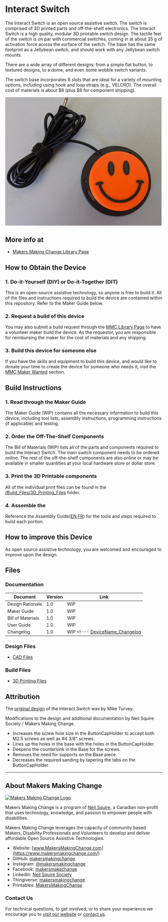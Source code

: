 # Interact Switch
<!---  SUMMARY A brief summary of the project. What it does, who it is for, how much it costs. --->

The Interact Switch is an open source assistive switch. The switch is comprised of 3D printed parts and off-the-shelf electronics. The Interact Switch is a high quality, modular 3D printable switch design. The tactile feel of the switch is on par with commercial switches, coming in at about 35 g of activation force across the surface of the switch. The base has the same footprint as a Jellybean switch, and should work with any Jellybean switch mounts.

There are a wide array of different designs: from a simple flat button, to textured designs, to a dome, and even some wobble switch variants.

The switch base incorporates 6 slots that are ideal for a variety of mounting options, including using hook and loop straps (e.g., VELCRO). The overall cost of materials is about $8 (plus $8 for component shipping).

<img src="Photos/Interact_Switch.jpg" width="500" alt="3D printed Interact Switch with smiley topper">

## More info at
- [Makers Making Change Library Page](https://www.makersmakingchange.com/s/product/interact-switch/01tJR000000698vYAA)

## How to Obtain the Device
### 1. Do-it-Yourself (DIY) or Do-it-Together (DIT)

This is an open-source assistive technology, so anyone is free to build it. All of the files and instructions required to build the device are contained within this repository. Refer to the Maker Guide below.

### 2. Request a build of this device

You may also submit a build request through the [MMC Library Page](https://www.makersmakingchange.com/s/product/interact-switch/01tJR000000698vYAA) to have a volunteer maker build the device. As the requestor, you are responsible for reimbursing the maker for the cost of materials and any shipping.

### 3. Build this device for someone else

If you have the skills and equipment to build this device, and would like to donate your time to create the device for someone who needs it, visit the [MMC Maker Wanted](https://makersmakingchange.com/maker-wanted/) section.


## Build Instructions

### 1. Read through the Maker Guide

The Maker Guide (WIP) <!---([EN](/Documentation/Interact_Switch_Maker_Guide.pdf),[FR](/Documentation/FR_Interact_Switch_Maker_Guide.pdf)) --->  contains all the necessary information to build this device, including tool lists, assembly instructions, programming instructions (if applicable) and testing.


### 2. Order the Off-The-Shelf Components

The Bill of Materials (WIP) <!--- (/Documentation/Interact_Switch_BOM.xlsx) ---> lists all of the parts and components required to build the Interact Switch. The main switch component needs to be ordered online. The rest of the off-the-shelf components are also online or may be available in smaller quantities at your local hardware store or dollar store.


### 3. Print the 3D Printable components

All of the individual print files can be found in the [/Build_Files/3D_Printing_Files](/Build_Files/3D_Printing/) folder.

### 4. Assemble the <Device-Name>

Reference the Assembly Guide([EN](/Documentation/Interact_Switch_Assembly_Guide.pdf),[FR](/Documentation/FR_Interact_Switch_Assembly_Guide.pdf)) for the tools and steps required to build each portion.

## How to improve this Device
As open source assistive technology, you are welcomed and encouraged to improve upon the design. 

## Files
### Documentation
| Document             | Version | Link |
|----------------------|---------|------|
| Design Rationale     | 1.0     | WIP <!--- [DeviceName_Design_Rationale](/Documentation/Device-Name_Design_Rationale.pdf) --->     |
| Maker Guide          | 1.0     | WIP <!--- [DeviceName_Maker_Checklist](/Documentation/Device-Name_Maker_Guide.pdf)  --->   |
| Bill of Materials    | 1.0     | WIP <!--- [DeviceName_Bill_of_Materials](/Documentation/Device-Name_BOM.xlsx)   --->  |
| User Guide           | 1.0     | WIP <!--- [DeviceName_User_Guide](/Documentation/Device-Name_Quick_Guide.pdf)   ---> |
| Changelog            | 1.0     | WIP <!--- [DeviceName_Changelog](CHANGES.txt)     |

### Design Files
<!--- DESIGN FILES If possible, include a copy of original design files to facilitate easy editing and customization. --->
 - [CAD Files](/Design_Files/CAD_Design_Files)

### Build Files
 - [3D Printing Files](/Build_Files/3D_Printing)

## Attribution
The [original design](https://github.com/mwturvey/InteractSwitch) of the Interact Switch was by Mike Turvey.

Modifications to the design and additional documentation by Neil Squire Society / Makers Making Change.
  - Increases the screw hole size in the ButtonCapHolder to accept both M2.5 screws as well as #4 3/8" screws.
  - Lines up the holes in the base with the holes in the ButtonCapHolder.
  - Deepens the countersink in the Base for the screws.
  - Removes the need for supports on the Base piece.
  - Decreases the required sanding by tapering the tabs on the ButtonCapHolder.  



---

<!-- ABOUT MMC START -->
## About Makers Making Change
[<img src="https://raw.githubusercontent.com/makersmakingchange/makersmakingchange/main/img/mmc_logo.svg" width="500" alt="Makers Making Change Logo">](https://www.makersmakingchange.com/)

Makers Making Change is a program of [Neil Squire](https://www.neilsquire.ca/), a Canadian non-profit that uses technology, knowledge, and passion to empower people with disabilities.

Makers Making Change leverages the capacity of community based Makers, Disability Professionals and Volunteers to develop and deliver affordable Open Source Assistive Technologies.

 - Website: [www.MakersMakingChange.com](https://www.makersmakingchange.com/)
 - GitHub: [makersmakingchange](https://github.com/makersmakingchange)
 - Instagram: [@makersmakingchange](https://www.instagram.com/makersmakingchange)
 - Facebook: [makersmakechange](https://www.facebook.com/makersmakechange)
 - LinkedIn: [Neil Squire Society](https://www.linkedin.com/company/neil-squire-society/)
 - Thingiverse: [makersmakingchange](https://www.thingiverse.com/makersmakingchange/about)
 - Printables: [MakersMakingChange](https://www.printables.com/@MakersMakingChange)

### Contact Us
For technical questions, to get involved, or to share your experience we encourage you to [visit our website](https://www.makersmakingchange.com/) or [contact us](https://www.makersmakingchange.com/s/contact).
<!-- ABOUT MMC END -->

